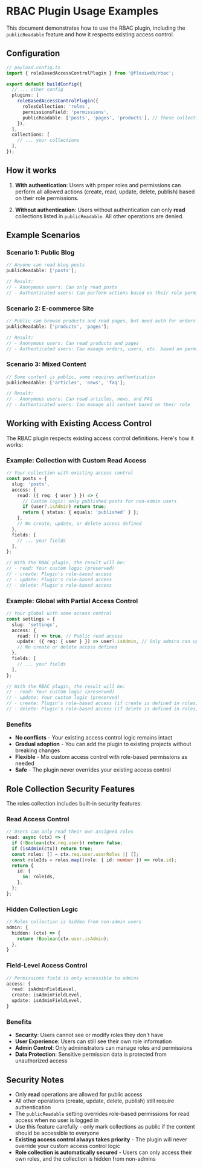 # RBAC Plugin Usage Examples

This document demonstrates how to use the RBAC plugin, including the `publicReadable` feature and how it respects existing access control.

## Configuration

```typescript
// payload.config.ts
import { roleBasedAccessControlPlugin } from '@flexiweb/rbac';

export default buildConfig({
  // ... other config
  plugins: [
    roleBasedAccessControlPlugin({
      rolesCollection: 'roles',
      permissionsField: 'permissions',
      publicReadable: ['posts', 'pages', 'products'], // These collections can be read by anyone
    }),
  ],
  collections: [
    // ... your collections
  ],
});
```

## How it works

1. **With authentication**: Users with proper roles and permissions can perform all allowed actions (create, read, update, delete, publish) based on their role permissions.

2. **Without authentication**: Users without authentication can only **read** collections listed in `publicReadable`. All other operations are denied.

## Example Scenarios

### Scenario 1: Public Blog

```typescript
// Anyone can read blog posts
publicReadable: ['posts'];

// Result:
// - Anonymous users: Can only read posts
// - Authenticated users: Can perform actions based on their role permissions
```

### Scenario 2: E-commerce Site

```typescript
// Public can browse products and read pages, but need auth for orders
publicReadable: ['products', 'pages'];

// Result:
// - Anonymous users: Can read products and pages
// - Authenticated users: Can manage orders, users, etc. based on permissions
```

### Scenario 3: Mixed Content

```typescript
// Some content is public, some requires authentication
publicReadable: ['articles', 'news', 'faq'];

// Result:
// - Anonymous users: Can read articles, news, and FAQ
// - Authenticated users: Can manage all content based on their role
```

## Working with Existing Access Control

The RBAC plugin respects existing access control definitions. Here's how it works:

### Example: Collection with Custom Read Access

```typescript
// Your collection with existing access control
const posts = {
  slug: 'posts',
  access: {
    read: ({ req: { user } }) => {
      // Custom logic: only published posts for non-admin users
      if (user?.isAdmin) return true;
      return { status: { equals: 'published' } };
    },
    // No create, update, or delete access defined
  },
  fields: [
    // ... your fields
  ],
};

// With the RBAC plugin, the result will be:
// - read: Your custom logic (preserved)
// - create: Plugin's role-based access
// - update: Plugin's role-based access
// - delete: Plugin's role-based access
```

### Example: Global with Partial Access Control

```typescript
// Your global with some access control
const settings = {
  slug: 'settings',
  access: {
    read: () => true, // Public read access
    update: ({ req: { user } }) => user?.isAdmin, // Only admins can update
    // No create or delete access defined
  },
  fields: [
    // ... your fields
  ],
};

// With the RBAC plugin, the result will be:
// - read: Your custom logic (preserved)
// - update: Your custom logic (preserved)
// - create: Plugin's role-based access (if create is defined in roles)
// - delete: Plugin's role-based access (if delete is defined in roles)
```

### Benefits

- **No conflicts** - Your existing access control logic remains intact
- **Gradual adoption** - You can add the plugin to existing projects without breaking changes
- **Flexible** - Mix custom access control with role-based permissions as needed
- **Safe** - The plugin never overrides your existing access control

## Role Collection Security Features

The roles collection includes built-in security features:

### Read Access Control

```typescript
// Users can only read their own assigned roles
read: async (ctx) => {
  if (!Boolean(ctx.req.user)) return false;
  if (isAdmin(ctx)) return true;
  const roles: [] = ctx.req.user.userRoles || [];
  const roleIds = roles.map((role: { id: number }) => role.id);
  return {
    id: {
      in: roleIds,
    },
  };
};
```

### Hidden Collection Logic

```typescript
// Roles collection is hidden from non-admin users
admin: {
  hidden: (ctx) => {
    return !Boolean(ctx.user.isAdmin);
  },
}
```

### Field-Level Access Control

```typescript
// Permissions field is only accessible to admins
access: {
  read: isAdminFieldLevel,
  create: isAdminFieldLevel,
  update: isAdminFieldLevel,
}
```

### Benefits

- **Security**: Users cannot see or modify roles they don't have
- **User Experience**: Users can still see their own role information
- **Admin Control**: Only administrators can manage roles and permissions
- **Data Protection**: Sensitive permission data is protected from unauthorized access

## Security Notes

- Only **read** operations are allowed for public access
- All other operations (create, update, delete, publish) still require authentication
- The `publicReadable` setting overrides role-based permissions for read access when no user is logged in
- Use this feature carefully - only mark collections as public if the content should be accessible to everyone
- **Existing access control always takes priority** - The plugin will never override your custom access control logic
- **Role collection is automatically secured** - Users can only access their own roles, and the collection is hidden from non-admins
